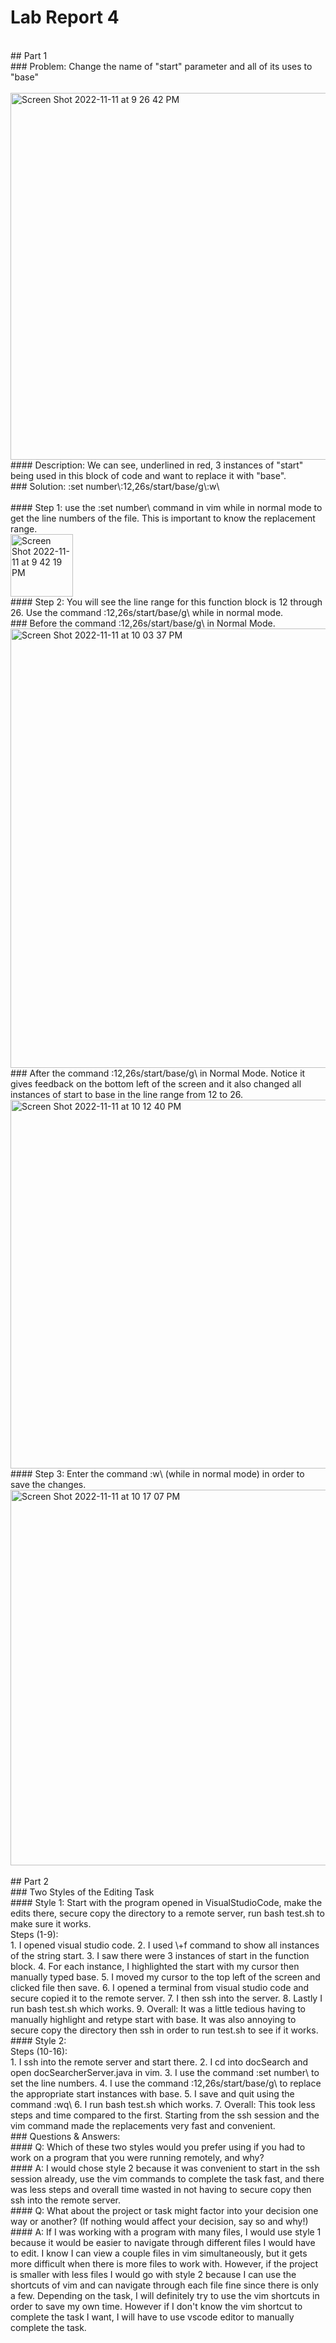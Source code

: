 # Lab Report 4
<br>
## Part 1
<br>
### Problem: Change the name of "start" parameter and all of its uses to "base"
<br>
<br>
<img width="587" alt="Screen Shot 2022-11-11 at 9 26 42 PM" src="https://user-images.githubusercontent.com/78514873/201458891-2fd37cb5-33b4-4c6d-9998-23a6d0e7dbe9.png">
<br>
#### Description: We can see, underlined in red, 3 instances of "start" being used in this block of code and want to replace it with "base".
<br>
### Solution: :set number\<Enter\>:12,26s/start/base/g\<Enter\>:w\<Enter\>
<br>

<br>
#### Step 1: use the :set number\<Enter\> command in vim while in normal mode to get the line numbers of the file. This is important to know the replacement range.  
<br>
<img width="100" alt="Screen Shot 2022-11-11 at 9 42 19 PM" src="https://user-images.githubusercontent.com/78514873/201459356-1a1e72f3-bc2a-484c-9250-d366f4ecff4c.png">
<br>
#### Step 2: You will see the line range for this function block is 12 through 26. Use the command :12,26s/start/base/g\<Enter\> while in normal mode.
<br>
### Before the command :12,26s/start/base/g\<Enter\> in Normal Mode.
<br>
<img width="703" alt="Screen Shot 2022-11-11 at 10 03 37 PM" src="https://user-images.githubusercontent.com/78514873/201460206-190d033e-ef63-4e92-8574-926407a5cbf3.png">
<br>
### After the command :12,26s/start/base/g\<Enter\> in Normal Mode. Notice it gives feedback on the bottom left of the screen and it also changed all instances of start to base in the line range from 12 to 26.
<br>
<img width="590" alt="Screen Shot 2022-11-11 at 10 12 40 PM" src="https://user-images.githubusercontent.com/78514873/201460289-30709b21-26b8-4435-bc1b-f79bf383120b.png">

<br>
#### Step 3: Enter the command :w\<Enter\> (while in normal mode) in order to save the changes.
<br>
<img width="601" alt="Screen Shot 2022-11-11 at 10 17 07 PM" src="https://user-images.githubusercontent.com/78514873/201460455-34eb073e-4a06-4aed-8115-be8597390f13.png">

<br>
<br>
## Part 2
<br>
### Two Styles of the Editing Task
<br>
#### Style 1: Start with the program opened in VisualStudioCode, make the edits there, secure copy the directory to a remote server, run bash test.sh to make sure it works.
<br>
Steps (1-9):
<br>
1. I opened visual studio code.
2. I used \<control\>+f command to show all instances of the string start.
3. I saw there were 3 instances of start in the function block.
4. For each instance, I highlighted the start with my cursor then manually typed base.
5. I moved my cursor to the top left of the screen and clicked file then save.
6. I opened a terminal from visual studio code and secure copied it to the remote server.
7. I then ssh into the server.
8. Lastly I run bash test.sh which works.
9. Overall: It was a little tedious having to manually highlight and retype start with base. It was also annoying to secure copy the directory then ssh in order to run test.sh to see if it works.
#### Style 2:
<br>
Steps (10-16):
<br>
1. I ssh into the remote server and start there.
2. I cd into docSearch and open docSearcherServer.java in vim.
3. I use the command :set number\<Enter\> to set the line numbers.
4. I use the command :12,26s/start/base/g\<Enter\> to replace the appropriate start instances with base.
5. I save and quit using the command :wq\<Enter\>
6. I run bash test.sh which works.
7. Overall: This took less steps and time compared to the first. Starting from the ssh session and the vim command made the replacements very fast and convenient. 
<br>
### Questions & Answers:
<br>
#### Q: Which of these two styles would you prefer using if you had to work on a program that you were running remotely, and why?
<br>
#### A: I would chose style 2 because it was convenient to start in the ssh session already, use the vim commands to complete the task fast, and there was less steps and overall time wasted in not having to secure copy then ssh into the remote server.
<br>
#### Q: What about the project or task might factor into your decision one way or another? (If nothing would affect your decision, say so and why!)
<br>
#### A: If I was working with a program with many files, I would use style 1 because it would be easier to navigate through different files I would have to edit. I know I can view a couple files in vim simultaneously, but it gets more difficult when there is more files to work with. However, if the project is smaller with less files I would go with style 2 because I can use the shortcuts of vim and can navigate through each file fine since there is only a few. Depending on the task, I will definitely try to use the vim shortcuts in order to save my own time. However if I don't know the vim shortcut to complete the task I want, I will have to use vscode editor to manually complete the task.
<br>
